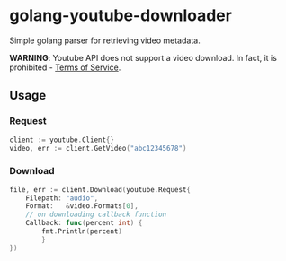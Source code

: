 # golang-youtube-downloader
Simple golang parser for retrieving video metadata.

**WARNING**: Youtube API does not support a video download. In fact, it is prohibited - [Terms of Service](https://developers.google.com/youtube/terms/api-services-terms-of-service).

## Usage
### Request
```go
client := youtube.Client{}
video, err := client.GetVideo("abc12345678")
```
### Download
```go
file, err := client.Download(youtube.Request{
	Filepath: "audio",
	Format:   &video.Formats[0],
	// on downloading callback function
	Callback: func(percent int) {
		fmt.Println(percent)
        }   
})
```